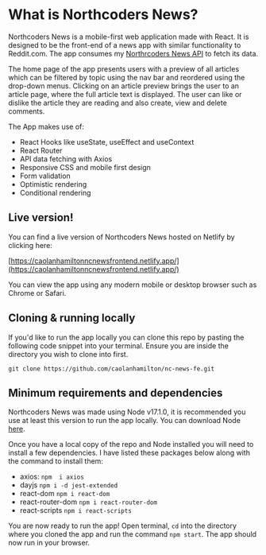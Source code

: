

# What is Northcoders News?

Northcoders News is a mobile-first web application made with React. It is designed to be the front-end of a news app with similar functionality to Reddit.com. The app consumes my [Northrcoders News API](https://github.com/caolanhamilton/NC-News) to fetch its data.

The home page of the app presents users with a preview of all articles which can be filtered by topic using the nav bar and reordered using the drop-down menus. Clicking on an article preview brings the user to an article page, where the full article text is displayed. The user can like or dislike the article they are reading and also create, view and delete comments. 

The App makes use of:
 - React Hooks like useState, useEffect and useContext
 - React Router
 - API data fetching with Axios
 - Responsive CSS and mobile first design
 - Form validation
 - Optimistic rendering
 - Conditional rendering

## Live version!

You can find a live version of Northcoders News hosted on Netlify by clicking here:

[https://caolanhamiltonncnewsfrontend.netlify.app/](https://caolanhamiltonncnewsfrontend.netlify.app/)

You can view the app using any modern mobile or desktop browser such as Chrome or Safari.

## Cloning & running locally

If you'd like to run the app locally you can clone this repo by pasting the following code snippet into your terminal.  Ensure you are inside the directory you wish to clone into first.

    git clone https://github.com/caolanhamilton/nc-news-fe.git

## Minimum requirements and dependencies

Northcoders News was made using Node v17.1.0, it is recommended you use at least this version to run the app locally. You can download Node [here](https://nodejs.org/en/download/current/).

Once you have a local copy of the repo and Node installed you will need to install a few dependencies. I have listed these packages below along with the command to install them:

 - axios: `npm  i axios`
 - dayjs `npm i -d jest-extended`
 - react-dom `npm i react-dom`
 - react-router-dom `npm i react-router-dom`
 - react-scripts `npm i react-scripts`

You are now ready to run the app! Open terminal, `cd` into the directory where you cloned the app and run the command `npm start`. The app should now run in your browser.
